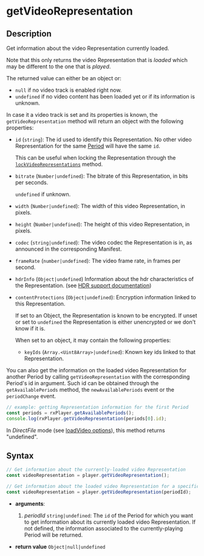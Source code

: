 # getVideoRepresentation

## Description

Get information about the video Representation currently loaded.

Note that this only returns the video Representation that is _loaded_ which may be
different to the one that is _played_.

The returned value can either be an object or:

- `null` if no video track is enabled right now.
- `undefined` if no video content has been loaded yet or if its information is unknown.

In case it a video track is set and its properties is known, the `getVideoRepresentation`
method will return an object with the following properties:

- `id` (`string`): The id used to identify this Representation. No other video
  Representation for the same [Period](../../Getting_Started/Glossary.md#period) will have
  the same `id`.

  This can be useful when locking the Representation through the
  [`lockVideoRepresentations`](./lockAudioVideoRepresentations.md) method.

- `bitrate` (`Number|undefined`): The bitrate of this Representation, in bits per seconds.

  `undefined` if unknown.

- `width` (`Number|undefined`): The width of this video Representation, in pixels.

- `height` (`Number|undefined`): The height of this video Representation, in pixels.

- `codec` (`string|undefined`): The video codec the Representation is in, as announced in
  the corresponding Manifest.

- `frameRate` (`number|undefined`): The video frame rate, in frames per second.

- `hdrInfo` (`Object|undefined`) Information about the hdr characteristics of the
  Representation. (see [HDR support documentation](.././Miscellaneous/hdr.md#hdrinfo))

- `contentProtections` (`Object|undefined`): Encryption information linked to this
  Representation.

  If set to an Object, the Representation is known to be encrypted. If unset or set to
  `undefined` the Representation is either unencrypted or we don't know if it is.

  When set to an object, it may contain the following properties:

  - `keyIds` (`Array.<Uint8Array>|undefined`): Known key ids linked to that
    Representation.

You can also get the information on the loaded video Representation for another Period by
calling `getVideoRepresentation` with the corresponding Period's id in argument. Such id
can be obtained through the `getAvailablePeriods` method, the `newAvailablePeriods` event
or the `periodChange` event.

```js
// example: getting Representation information for the first Period
const periods = rxPlayer.getAvailablePeriods();
console.log(rxPlayer.getVideoRepresentation(periods[0].id);
```

<div class="warning">
In <i>DirectFile</i> mode (see <a
href="../Loading_a_Content.md#transport">loadVideo options</a>), this method
returns "undefined".
</div>

## Syntax

```js
// Get information about the currently-loaded video Representation
const videoRepresentation = player.getVideoRepresentation();

// Get information about the loaded video Representation for a specific Period
const videoRepresentation = player.getVideoRepresentation(periodId);
```

- **arguments**:

  1.  _periodId_ `string|undefined`: The `id` of the Period for which you want to get
      information about its currently loaded video Representation. If not defined, the
      information associated to the currently-playing Period will be returned.

- **return value** `Object|null|undefined`
